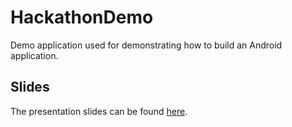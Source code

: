 # HackathonDemo
Demo application used for demonstrating how to build an Android application.

## Slides

The presentation slides can be found [here](https://docs.google.com/presentation/d/1-4cQLEJhImEM4rap_GB1fHnKfuA5KVYxkjDmJdD5cqk/edit?usp=sharing).
